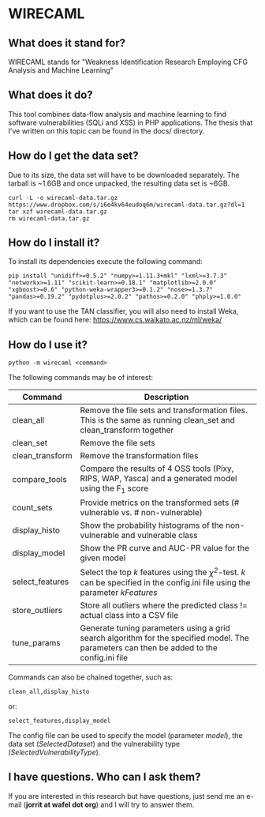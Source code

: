 # WIRECAML

## What does it stand for?
WIRECAML stands for "Weakness Identification Research Employing CFG Analysis and Machine Learning"

## What does it do?
This tool combines data-flow analysis and machine learning to find software vulnerabilities (SQLi and XSS) in PHP applications. The thesis that I've written on this topic can be found in the docs/ directory.

## How do I get the data set?
Due to its size, the data set will have to be downloaded separately. The tarball is ~1.6GB and once unpacked, the resulting data set is ~6GB.

```
curl -L -o wirecaml-data.tar.gz https://www.dropbox.com/s/i6e4kv64eudoq6m/wirecaml-data.tar.gz?dl=1
tar xzf wirecaml-data.tar.gz
rm wirecaml-data.tar.gz
```

## How do I install it?
To install its dependencies execute the following command:
```
pip install "unidiff>=0.5.2" "numpy>=1.11.3+mkl" "lxml>=3.7.3" "networkx>=1.11" "scikit-learn>=0.18.1" "matplotlib>=2.0.0" "xgboost>=0.6" "python-weka-wrapper3>=0.1.2" "nose>=1.3.7" "pandas>=0.19.2" "pydotplus>=2.0.2" "pathos>=0.2.0" "phply>=1.0.0"
```
If you want to use the TAN classifier, you will also need to install Weka, which can be found here: https://www.cs.waikato.ac.nz/ml/weka/

## How do I use it?
```
python -m wirecaml <command>
```

The following commands may be of interest:

| Command         | Description                                                                                                                               |
|-----------------|-------------------------------------------------------------------------------------------------------------------------------------------|
| clean_all       | Remove the file sets and transformation files. This is the same as running clean_set and clean_transform together                         |
| clean_set       | Remove the file sets                                                                                                                      |
| clean_transform | Remove the transformation files                                                                                                           |
| compare_tools   | Compare the results of 4 OSS tools (Pixy, RIPS, WAP, Yasca) and a generated model using the F<sub>1</sub> score                           |
| count_sets      | Provide metrics on the transformed sets (# vulnerable vs. # non-vulnerable)                                                               |
| display_histo   | Show the probability histograms of the non-vulnerable and vulnerable class                                                                |
| display_model   | Show the PR curve and AUC-PR value for the given model                                                                                    |
| select_features | Select the top *k* features using the *χ<sup>2</sup>*-test. *k* can be specified in the config.ini file using the parameter *kFeatures*   |
| store_outliers  | Store all outliers where the predicted class != actual class into a CSV file                                                              |
| tune_params     | Generate tuning parameters using a grid search algorithm for the specified model. The parameters can then be added to the config.ini file |

Commands can also be chained together, such as:
```
clean_all,display_histo
```
or:
```
select_features,display_model
```

The config file can be used to specify the model (parameter *model*), the data set (*SelectedDataset*) and the vulnerability type (*SelectedVulnerabilityType*). 

## I have questions. Who can I ask them?
If you are interested in this research but have questions, just send me an e-mail (**jorrit at wafel dot org**) and I will try to answer them.
